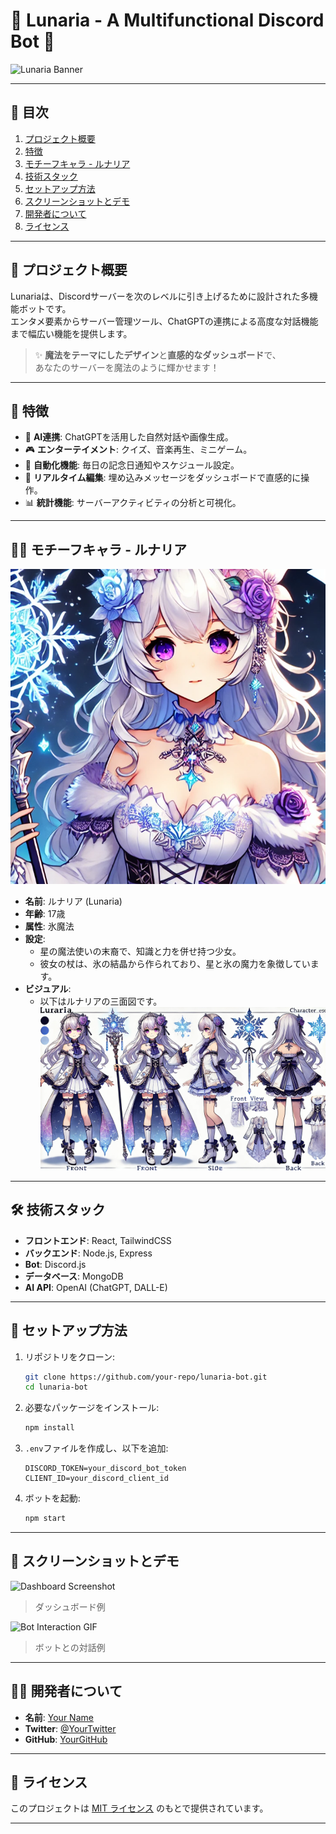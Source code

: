 
# 🌟 Lunaria - A Multifunctional Discord Bot 🌟

![Lunaria Banner](./images/banner.png)

---

## 📖 **目次**
1. [プロジェクト概要](#プロジェクト概要)
2. [特徴](#特徴)
3. [モチーフキャラ - ルナリア](#モチーフキャラ---ルナリア)
4. [技術スタック](#技術スタック)
5. [セットアップ方法](#セットアップ方法)
6. [スクリーンショットとデモ](#スクリーンショットとデモ)
7. [開発者について](#開発者について)
8. [ライセンス](#ライセンス)

---

## 📝 **プロジェクト概要**
Lunariaは、Discordサーバーを次のレベルに引き上げるために設計された多機能ボットです。  
エンタメ要素からサーバー管理ツール、ChatGPTの連携による高度な対話機能まで幅広い機能を提供します。

> ✨ **魔法をテーマにしたデザイン**と**直感的なダッシュボード**で、  
> あなたのサーバーを魔法のように輝かせます！

---

## 🌟 **特徴**
- 🎨 **AI連携**: ChatGPTを活用した自然対話や画像生成。
- 🎮 **エンターテイメント**: クイズ、音楽再生、ミニゲーム。
- 📅 **自動化機能**: 毎日の記念日通知やスケジュール設定。
- 🔧 **リアルタイム編集**: 埋め込みメッセージをダッシュボードで直感的に操作。
- 📊 **統計機能**: サーバーアクティビティの分析と可視化。

---

## 🧙‍♀️ **モチーフキャラ - ルナリア**
![Lunaria Icon](./images/lunaria_icon.png)

- **名前**: ルナリア (Lunaria)
- **年齢**: 17歳
- **属性**: 氷魔法
- **設定**:
  - 星の魔法使いの末裔で、知識と力を併せ持つ少女。
  - 彼女の杖は、氷の結晶から作られており、星と氷の魔力を象徴しています。
- **ビジュアル**:
  - 以下はルナリアの三面図です。
![Lunaria Three-View](./images/lunaria_threeview.png)

---

## 🛠️ **技術スタック**
- **フロントエンド**: React, TailwindCSS
- **バックエンド**: Node.js, Express
- **Bot**: Discord.js
- **データベース**: MongoDB
- **AI API**: OpenAI (ChatGPT, DALL-E)

---

## 🚀 **セットアップ方法**
1. リポジトリをクローン:
   ```bash
   git clone https://github.com/your-repo/lunaria-bot.git
   cd lunaria-bot
   ```

2. 必要なパッケージをインストール:
   ```bash
   npm install
   ```

3. `.env`ファイルを作成し、以下を追加:
   ```env
   DISCORD_TOKEN=your_discord_bot_token
   CLIENT_ID=your_discord_client_id
   ```

4. ボットを起動:
   ```bash
   npm start
   ```

---

## 🎥 **スクリーンショットとデモ**
![Dashboard Screenshot](./images/dashboard.png)
> ダッシュボード例

![Bot Interaction GIF](./images/bot_interaction.gif)
> ボットとの対話例

---

## 👩‍💻 **開発者について**
- **名前**: [Your Name](https://your-portfolio-link.com)
- **Twitter**: [@YourTwitter](https://twitter.com/YourTwitter)
- **GitHub**: [YourGitHub](https://github.com/YourGitHub)

---

## 📜 **ライセンス**
このプロジェクトは [MIT ライセンス](./LICENSE) のもとで提供されています。

---
